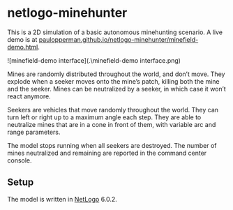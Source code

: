 # netlogo-minehunter

This is a 2D simulation of a basic autonomous minehunting scenario.  A live demo is at [paulopperman.github.io/netlogo-minehunter/minefield-demo.html](https://paulopperman.github.io/netlogo-minehunter/minefield-demo).

![minefield-demo interface](.\minefield-demo interface.png)

Mines are randomly distributed throughout the world, and don’t move.  They explode when a seeker moves onto the mine’s patch, killing both the mine and the seeker. Mines can be neutralized by a seeker, in which case it won’t react anymore.

Seekers are vehicles that move randomly throughout the world. They can turn left or right up to a maximum angle each step. They are able to neutralize mines that are in a cone in front of them, with variable arc and range parameters.

The model stops running when all seekers are destroyed.   The number of mines neutralized and remaining are reported in the command center console.



## Setup

The model is written in [NetLogo](http://ccl.northwestern.edu/netlogo/) 6.0.2.
